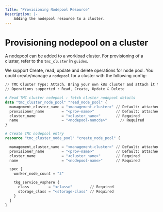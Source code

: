 ```yaml
---
Title: "Provisioning Nodepool Resource"
Description: |-
    Adding the nodepool resource to a cluster.
---
```


# Provisioning nodepool on a cluster

A nodepool can be added to a workload cluster. For provisioning of a cluster, refer to the `tmc_cluster` in `guides`.

We support Create, read, update and delete operations for node pool.
You could create/manage a `nodepool` for a cluster with the following config:

```terraform
// TMC Cluster Type: Attach. Bring your own k8s cluster and attach it to TMC.
// Operations supported : Read, Create, Update & Delete

# Read TMC cluster nodepool : fetch cluster nodepool details
data "tmc_cluster_node_pool" "read_node_pool" {
  management_cluster_name = "<management-cluster>" // Default: attached
  provisioner_name        = "<prov-name>"          // Default: attached
  cluster_name            = "<cluster_name>"       // Required
  name                    = "<nodepool-namcde>"      // Required
}

# Create TMC nodepool entry
resource "tmc_cluster_node_pool" "create_node_pool" {

  management_cluster_name = "<management-cluster>" // Default: attached
  provisioner_name        = "<prov-name>"          // Default: attached
  cluster_name            = "<cluster_name>"       // Required
  name                    = "<nodepool-name>"      // Required

  spec {
    worker_node_count = "3"

    tkg_service_vsphere {
      class         = "<class>"        // Required
      storage_class = "<storage-class" // Required
    }
  }
}
```